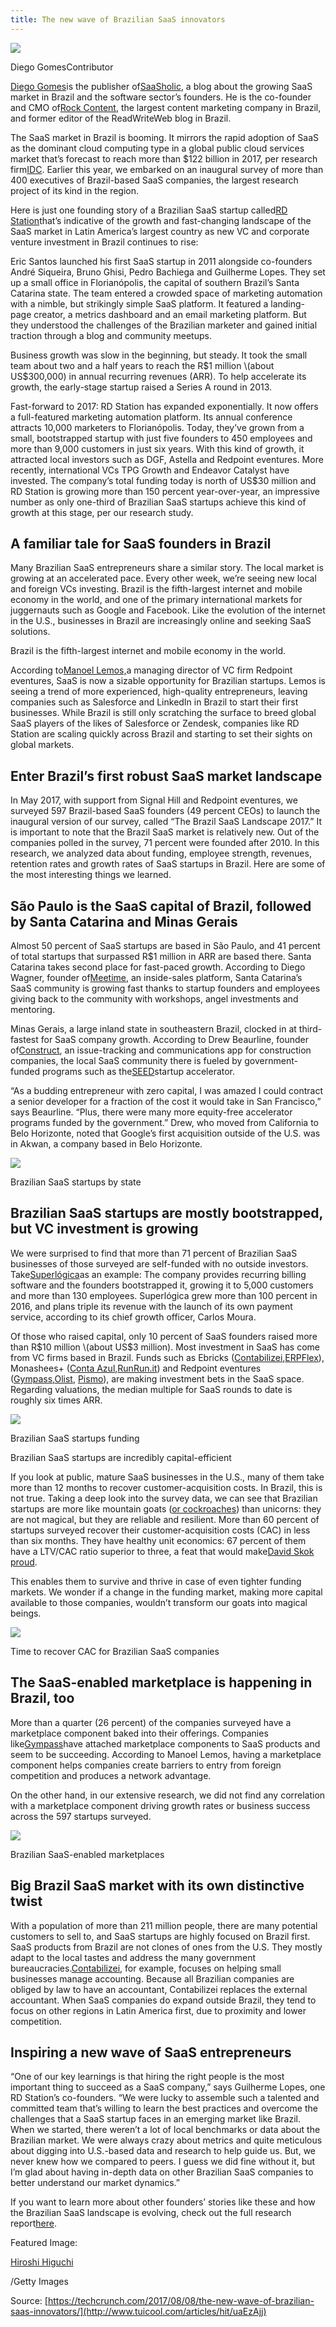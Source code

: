 ```yaml
---
title: The new wave of Brazilian SaaS innovators
---
```


![](http://img0.tuicool.com/FVrQv2f.jpg!web)

Diego GomesContributor

[Diego Gomes](https://www.linkedin.com/in/diegottg)is the publisher of[SaaSholic](https://saasholic.com/), a blog about the growing SaaS market in Brazil and the software sector’s founders. He is the co-founder and CMO of[Rock Content](https://rockcontent.com/equipe/), the largest content marketing company in Brazil, and former editor of the ReadWriteWeb blog in Brazil.

The SaaS market in Brazil is booming. It mirrors the rapid adoption of SaaS as the dominant cloud computing type in a global public cloud services market that’s forecast to reach more than $122 billion in 2017, per research firm[IDC](http://www.idc.com/getdoc.jsp?containerId=prUS42321417). Earlier this year, we embarked on an inaugural survey of more than 400 executives of Brazil-based SaaS companies, the largest research project of its kind in the region.

Here is just one founding story of a Brazilian SaaS startup called[RD Station](http://www.rdstation.com/en/about-us/)that’s indicative of the growth and fast-changing landscape of the SaaS market in Latin America’s largest country as new VC and corporate venture investment in Brazil continues to rise:

Eric Santos launched his first SaaS startup in 2011 alongside co-founders André Siqueira, Bruno Ghisi, Pedro Bachiega and Guilherme Lopes. They set up a small office in Florianópolis, the capital of southern Brazil’s Santa Catarina state. The team entered a crowded space of marketing automation with a nimble, but strikingly simple SaaS platform. It featured a landing-page creator, a metrics dashboard and an email marketing platform. But they understood the challenges of the Brazilian marketer and gained initial traction through a blog and community meetups.

Business growth was slow in the beginning, but steady. It took the small team about two and a half years to reach the R$1 million \(about US$300,000\) in annual recurring revenues \(ARR\). To help accelerate its growth, the early-stage startup raised a Series A round in 2013.

Fast-forward to 2017: RD Station has expanded exponentially. It now offers a full-featured marketing automation platform. Its annual conference attracts 10,000 marketers to Florianópolis. Today, they’ve grown from a small, bootstrapped startup with just five founders to 450 employees and more than 9,000 customers in just six years. With this kind of growth, it attracted local investors such as DGF, Astella and Redpoint eventures. More recently, international VCs TPG Growth and Endeavor Catalyst have invested. The company’s total funding today is north of US$30 million and RD Station is growing more than 150 percent year-over-year, an impressive number as only one-third of Brazilian SaaS startups achieve this kind of growth at this stage, per our research study.

## A familiar tale for SaaS founders in Brazil

Many Brazilian SaaS entrepreneurs share a similar story. The local market is growing at an accelerated pace. Every other week, we’re seeing new local and foreign VCs investing. Brazil is the fifth-largest internet and mobile economy in the world, and one of the primary international markets for juggernauts such as Google and Facebook. Like the evolution of the internet in the U.S., businesses in Brazil are increasingly online and seeking SaaS solutions.

Brazil is the fifth-largest internet and mobile economy in the world.

According to[Manoel Lemos,](https://www.linkedin.com/in/mlemos)a managing director of VC firm Redpoint eventures, SaaS is now a sizable opportunity for Brazilian startups. Lemos is seeing a trend of more experienced, high-quality entrepreneurs, leaving companies such as Salesforce and LinkedIn in Brazil to start their first businesses. While Brazil is still only scratching the surface to breed global SaaS players of the likes of Salesforce or Zendesk, companies like RD Station are scaling quickly across Brazil and starting to set their sights on global markets.

## Enter Brazil’s first robust SaaS market landscape

In May 2017, with support from Signal Hill and Redpoint eventures, we surveyed 597 Brazil-based SaaS founders \(49 percent CEOs\) to launch the inaugural version of our survey, called “The Brazil SaaS Landscape 2017.” It is important to note that the Brazil SaaS market is relatively new. Out of the companies polled in the survey, 71 percent were founded after 2010. In this research, we analyzed data about funding, employee strength, revenues, retention rates and growth rates of SaaS startups in Brazil. Here are some of the most interesting things we learned.

## São Paulo is the SaaS capital of Brazil, followed by Santa Catarina and Minas Gerais

Almost 50 percent of SaaS startups are based in São Paulo, and 41 percent of total startups that surpassed R$1 million in ARR are based there. Santa Catarina takes second place for fast-paced growth. According to Diego Wagner, founder of[Meetime](https://meetime.com.br/), an inside-sales platform, Santa Catarina’s SaaS community is growing fast thanks to startup founders and employees giving back to the community with workshops, angel investments and mentoring.

Minas Gerais, a large inland state in southeastern Brazil, clocked in at third-fastest for SaaS company growth. According to Drew Beaurline, founder of[Construct](https://constructapp.io/), an issue-tracking and communications app for construction companies, the local SaaS community there is fueled by government-funded programs such as the[SEED](http://blogs.harvard.edu/lamont/2013/10/12/brazil-seed-startup-accelerator/)startup accelerator.

“As a budding entrepreneur with zero capital, I was amazed I could contract a senior developer for a fraction of the cost it would take in San Francisco,” says Beaurline. “Plus, there were many more equity-free accelerator programs funded by the government.” Drew, who moved from California to Belo Horizonte, noted that Google’s first acquisition outside of the U.S. was in Akwan, a company based in Belo Horizonte.

![](http://img1.tuicool.com/7R732if.png!web)

Brazilian SaaS startups by state

## Brazilian SaaS startups are mostly bootstrapped, but VC investment is growing

We were surprised to find that more than 71 percent of Brazilian SaaS businesses of those surveyed are self-funded with no outside investors. Take[Superlógica](http://superlogica.com/)as an example: The company provides recurring billing software and the founders bootstrapped it, growing it to 5,000 customers and more than 130 employees. Superlógica grew more than 100 percent in 2016, and plans triple its revenue with the launch of its own payment service, according to its chief growth officer, Carlos Moura.

Of those who raised capital, only 10 percent of SaaS founders raised more than R$10 million \(about US$3 million\). Most investment in SaaS has come from VC firms based in Brazil. Funds such as Ebricks \([Contabilizei](https://www.contabilizei.com.br/),[ERPFlex](http://www.erpflex.com.br/)\), Monashees+ \([Conta Azul](https://contaazul.com/),[RunRun.it](https://runrun.it/en-US)\) and Redpoint eventures \([Gympass](https://www.gympass.com/),[Olist](https://olist.com/), [Pismo](https://pismo.io/)\), are making investment bets in the SaaS space. Regarding valuations, the median multiple for SaaS rounds to date is roughly six times ARR.

![](http://img1.tuicool.com/uy2MBfN.png!web)

Brazilian SaaS startups funding

Brazilian SaaS startups are incredibly capital-efficient

If you look at public, mature SaaS businesses in the U.S., many of them take more than 12 months to recover customer-acquisition costs. In Brazil, this is not true. Taking a deep look into the survey data, we can see that Brazilian startups are more like mountain goats \([or cockroaches](https://medium.com/altcademy/how-to-build-a-cockroach-startup-instead-of-a-unicorn-4f776f068583)\) than unicorns: they are not magical, but they are reliable and resilient. More than 60 percent of startups surveyed recover their customer-acquisition costs \(CAC\) in less than six months. They have healthy unit economics: 67 percent of them have a LTV/CAC ratio superior to three, a feat that would make[David Skok proud](http://www.forentrepreneurs.com/saas-metrics/).

This enables them to survive and thrive in case of even tighter funding markets. We wonder if a change in the funding market, making more capital available to those companies, wouldn’t transform our goats into magical beings.

![](http://img2.tuicool.com/ZfYreuu.png!web)

Time to recover CAC for Brazilian SaaS companies

## The SaaS-enabled marketplace is happening in Brazil, too

More than a quarter \(26 percent\) of the companies surveyed have a marketplace component baked into their offerings. Companies like[Gympass](https://www.gympass.com/)have attached marketplace components to SaaS products and seem to be succeeding. According to Manoel Lemos, having a marketplace component helps companies create barriers to entry from foreign competition and produces a network advantage.

On the other hand, in our extensive research, we did not find any correlation with a marketplace component driving growth rates or business success across the 597 startups surveyed.

![](http://img1.tuicool.com/QNFniyR.png!web)

Brazilian SaaS-enabled marketplaces

## Big Brazil SaaS market with its own distinctive twist

With a population of more than 211 million people, there are many potential customers to sell to, and SaaS startups are highly focused on Brazil first. SaaS products from Brazil are not clones of ones from the U.S. They mostly adapt to the local tastes and address the many government bureaucracies.[Contabilizei](https://www.contabilizei.com.br/), for example, focuses on helping small businesses manage accounting. Because all Brazilian companies are obliged by law to have an accountant, Contabilizei replaces the external accountant. When SaaS companies do expand outside Brazil, they tend to focus on other regions in Latin America first, due to proximity and lower competition.

## Inspiring a new wave of SaaS entrepreneurs

“One of our key learnings is that hiring the right people is the most important thing to succeed as a SaaS company,” says Guilherme Lopes, one RD Station’s co-founders. “We were lucky to assemble such a talented and committed team that’s willing to learn the best practices and overcome the challenges that a SaaS startup faces in an emerging market like Brazil. When we started, there weren’t a lot of local benchmarks or data about the Brazilian market. We were always crazy about metrics and quite meticulous about digging into U.S.-based data and research to help guide us. But, we never knew how we compared to peers. I guess we did fine without it, but I’m glad about having in-depth data on other Brazilian SaaS companies to better understand our market dynamics.”

If you want to learn more about other founders’ stories like these and how the Brazilian SaaS landscape is evolving, check out the full research report[here](https://www.slideshare.net/dttg/brazil-saas-landscape-2017-first-edition).

Featured Image:

[Hiroshi Higuchi](http://www.gettyimages.com/search/photographer?family=creative&photographer=hiroshihiguchi&excludenudity=true&sort=best#license)

/Getty Images



Source: [https://techcrunch.com/2017/08/08/the-new-wave-of-brazilian-saas-innovators/](http://www.tuicool.com/articles/hit/uaEzAjj)

